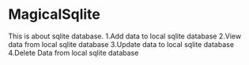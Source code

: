 # MagicalSqlite

This is about sqlite database.
1.Add data to local sqlite database
2.View data from local sqlite database
3.Update data to local sqlite database
4.Delete Data from local sqlite database
